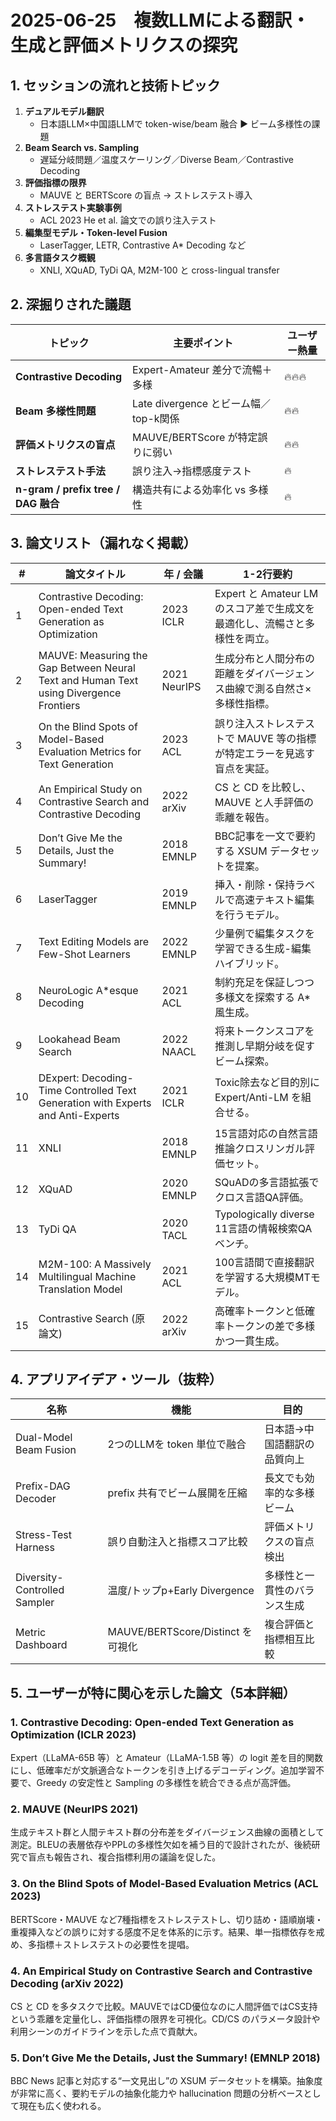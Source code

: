 # 2025-06-25 複数LLMによる翻訳・生成と評価メトリクスの探究

## 1. セッションの流れと技術トピック
1. **デュアルモデル翻訳**  
   - 日本語LLM×中国語LLMで token-wise/beam 融合 ▶ ビーム多様性の課題  
2. **Beam Search vs. Sampling**  
   - 遅延分岐問題／温度スケーリング／Diverse Beam／Contrastive Decoding  
3. **評価指標の限界**  
   - MAUVE と BERTScore の盲点 → ストレステスト導入  
4. **ストレステスト実験事例**  
   - ACL 2023 He et al. 論文での誤り注入テスト  
5. **編集型モデル・Token-level Fusion**  
   - LaserTagger, LETR, Contrastive A* Decoding など  
6. **多言語タスク概観**  
   - XNLI, XQuAD, TyDi QA, M2M-100 と cross-lingual transfer  

## 2. 深掘りされた議題
| トピック | 主要ポイント | ユーザー熱量 |
|----------|--------------|--------------|
| **Contrastive Decoding** | Expert-Amateur 差分で流暢＋多様 | 🔥🔥🔥 |
| **Beam 多様性問題** | Late divergence とビーム幅／top-k関係 | 🔥🔥 |
| **評価メトリクスの盲点** | MAUVE/BERTScore が特定誤りに弱い | 🔥🔥 |
| **ストレステスト手法** | 誤り注入→指標感度テスト | 🔥 |
| **n-gram / prefix tree / DAG 融合** | 構造共有による効率化 vs 多様性 | 🔥 |

## 3. 論文リスト（漏れなく掲載）
| # | 論文タイトル | 年 / 会議 | 1-2行要約 |
|---|--------------|-----------|-----------|
| 1 | Contrastive Decoding: Open-ended Text Generation as Optimization | 2023 ICLR | Expert と Amateur LM のスコア差で生成文を最適化し、流暢さと多様性を両立。 |
| 2 | MAUVE: Measuring the Gap Between Neural Text and Human Text using Divergence Frontiers | 2021 NeurIPS | 生成分布と人間分布の距離をダイバージェンス曲線で測る自然さ×多様性指標。 |
| 3 | On the Blind Spots of Model-Based Evaluation Metrics for Text Generation | 2023 ACL | 誤り注入ストレステストで MAUVE 等の指標が特定エラーを見逃す盲点を実証。 |
| 4 | An Empirical Study on Contrastive Search and Contrastive Decoding | 2022 arXiv | CS と CD を比較し、MAUVE と人手評価の乖離を報告。 |
| 5 | Don’t Give Me the Details, Just the Summary! | 2018 EMNLP | BBC記事を一文で要約する XSUM データセットを提案。 |
| 6 | LaserTagger | 2019 EMNLP | 挿入・削除・保持ラベルで高速テキスト編集を行うモデル。 |
| 7 | Text Editing Models are Few-Shot Learners | 2022 EMNLP | 少量例で編集タスクを学習できる生成-編集ハイブリッド。 |
| 8 | NeuroLogic A*esque Decoding | 2021 ACL | 制約充足を保証しつつ多様文を探索する A* 風生成。 |
| 9 | Lookahead Beam Search | 2022 NAACL | 将来トークンスコアを推測し早期分岐を促すビーム探索。 |
|10 | DExpert: Decoding-Time Controlled Text Generation with Experts and Anti-Experts | 2021 ICLR | Toxic除去など目的別に Expert/Anti-LM を組合せる。 |
|11 | XNLI | 2018 EMNLP | 15言語対応の自然言語推論クロスリンガル評価セット。 |
|12 | XQuAD | 2020 EMNLP | SQuADの多言語拡張でクロス言語QA評価。 |
|13 | TyDi QA | 2020 TACL | Typologically diverse 11言語の情報検索QAベンチ。 |
|14 | M2M-100: A Massively Multilingual Machine Translation Model | 2021 ACL | 100言語間で直接翻訳を学習する大規模MTモデル。 |
|15 | Contrastive Search (原論文) | 2022 arXiv | 高確率トークンと低確率トークンの差で多様かつ一貫生成。 |

## 4. アプリアイデア・ツール（抜粋）
| 名称 | 機能 | 目的 |
|------|------|------|
| Dual-Model Beam Fusion | 2つのLLMを token 単位で融合 | 日本語→中国語翻訳の品質向上 |
| Prefix-DAG Decoder | prefix 共有でビーム展開を圧縮 | 長文でも効率的な多様ビーム |
| Stress-Test Harness | 誤り自動注入と指標スコア比較 | 評価メトリクスの盲点検出 |
| Diversity-Controlled Sampler | 温度/トップp+Early Divergence | 多様性と一貫性のバランス生成 |
| Metric Dashboard | MAUVE/BERTScore/Distinct を可視化 | 複合評価と指標相互比較 |

## 5. ユーザーが特に関心を示した論文（5本詳細）

### 1. Contrastive Decoding: Open-ended Text Generation as Optimization (ICLR 2023)  
Expert（LLaMA-65B 等）と Amateur（LLaMA-1.5B 等）の logit 差を目的関数にし、低確率だが文脈適合なトークンを引き上げるデコーディング。追加学習不要で、Greedy の安定性と Sampling の多様性を統合できる点が高評価。

### 2. MAUVE (NeurIPS 2021)  
生成テキスト群と人間テキスト群の分布差をダイバージェンス曲線の面積として測定。BLEUの表層依存やPPLの多様性欠如を補う目的で設計されたが、後続研究で盲点も報告され、複合指標利用の議論を促した。

### 3. On the Blind Spots of Model-Based Evaluation Metrics (ACL 2023)  
BERTScore・MAUVE など7種指標をストレステストし、切り詰め・語順崩壊・重複挿入などの誤りに対する感度不足を体系的に示す。結果、単一指標依存を戒め、多指標＋ストレステストの必要性を提唱。

### 4. An Empirical Study on Contrastive Search and Contrastive Decoding (arXiv 2022)  
CS と CD を多タスクで比較。MAUVEではCD優位なのに人間評価ではCS支持という乖離を定量化し、評価指標の限界を可視化。CD/CS のパラメータ設計や利用シーンのガイドラインを示した点で貢献大。

### 5. Don’t Give Me the Details, Just the Summary! (EMNLP 2018)  
BBC News 記事と対応する“一文見出し”の XSUM データセットを構築。抽象度が非常に高く、要約モデルの抽象化能力や hallucination 問題の分析ベースとして現在も広く使われる。

